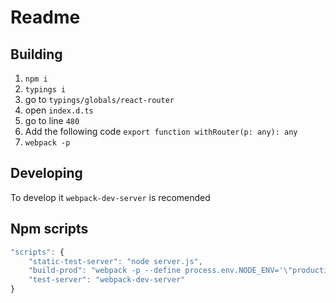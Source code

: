 # Readme
## Building
1. `npm i`
2. `typings i`
3. go to `typings/globals/react-router`
4. open `index.d.ts`
5. go to line `480`
6. Add the following code `export function withRouter(p: any): any`
7. `webpack -p`

## Developing
To develop it `webpack-dev-server` is recomended

## Npm scripts
```js
"scripts": {
    "static-test-server": "node server.js",
    "build-prod": "webpack -p --define process.env.NODE_ENV='\"production\"' --progress --colors",
    "test-server": "webpack-dev-server"
}
```